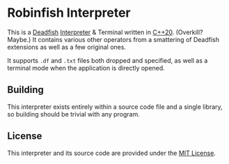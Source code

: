 # Robinfish Interpreter
This is a [Deadfish](https://esolangs.org/wiki/Deadfish) [Interpreter](https://www.geeksforgeeks.org/introduction-to-interpreters/) & Terminal written in [C++20](https://en.cppreference.com/w/cpp/20). (Overkill? Maybe.) It contains various other operators from a smattering of Deadfish extensions as well as a few original ones.

It supports ``.df`` and ``.txt`` files both dropped and specified, as well as a terminal mode when the application is directly opened.

## Building
This interpreter exists entirely within a source code file and a single library, so building should be trivial with any program.

## License
This interpreter and its source code are provided under the [MIT License](https://en.wikipedia.org/wiki/MIT_License).
